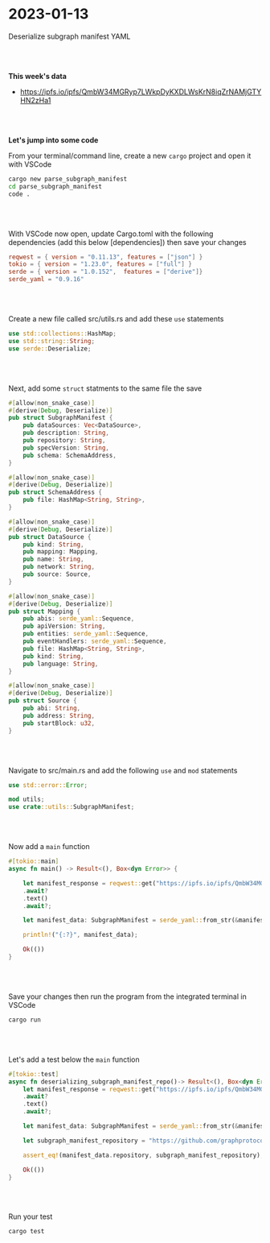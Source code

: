 # 2023-01-13
Deserialize subgraph manifest YAML

<br>
<br>

**This week's data**
* https://ipfs.io/ipfs/QmbW34MGRyp7LWkpDyKXDLWsKrN8iqZrNAMjGTYHN2zHa1


<br>
<br>

**Let's jump into some code**

From your terminal/command line, create a new `cargo` project and open it with VSCode

``` bash
cargo new parse_subgraph_manifest
cd parse_subgraph_manifest
code .
```
<br>
<br>

With VSCode now open, update Cargo.toml with the following dependencies (add this below [dependencies]) then save your changes

``` toml
reqwest = { version = "0.11.13", features = ["json"] }
tokio = { version = "1.23.0", features = ["full"] }
serde = { version = "1.0.152",  features = ["derive"]}
serde_yaml = "0.9.16"
```
<br>
<br>

Create a new file called src/utils.rs and add these `use` statements

``` rust
use std::collections::HashMap;
use std::string::String;
use serde::Deserialize;
```
<br>
<br>

Next, add some `struct` statments to the same file the save

``` rust
#[allow(non_snake_case)]
#[derive(Debug, Deserialize)]
pub struct SubgraphManifest {
    pub dataSources: Vec<DataSource>,
    pub description: String,
    pub repository: String,
    pub specVersion: String,
    pub schema: SchemaAddress,
}

#[allow(non_snake_case)]
#[derive(Debug, Deserialize)]
pub struct SchemaAddress {
    pub file: HashMap<String, String>,
}

#[allow(non_snake_case)]
#[derive(Debug, Deserialize)]
pub struct DataSource {
    pub kind: String,
    pub mapping: Mapping,
    pub name: String,
    pub network: String,
    pub source: Source,
}

#[allow(non_snake_case)]
#[derive(Debug, Deserialize)]
pub struct Mapping {
    pub abis: serde_yaml::Sequence,
    pub apiVersion: String,
    pub entities: serde_yaml::Sequence,
    pub eventHandlers: serde_yaml::Sequence,
    pub file: HashMap<String, String>,
    pub kind: String,
    pub language: String,
}

#[allow(non_snake_case)]
#[derive(Debug, Deserialize)]
pub struct Source {
    pub abi: String,
    pub address: String,
    pub startBlock: u32,
}
```
<br>
<br>

Navigate to src/main.rs and add the following `use` and `mod` statements

``` rust
use std::error::Error;

mod utils;
use crate::utils::SubgraphManifest;
```

<br>
<br>

Now add a `main` function

``` rust
#[tokio::main]
async fn main() -> Result<(), Box<dyn Error>> {

    let manifest_response = reqwest::get("https://ipfs.io/ipfs/QmbW34MGRyp7LWkpDyKXDLWsKrN8iqZrNAMjGTYHN2zHa1")
    .await?
    .text()
    .await?;

    let manifest_data: SubgraphManifest = serde_yaml::from_str(&manifest_response).unwrap();

    println!("{:?}", manifest_data);

    Ok(())
}
```

<br>
<br>

Save your changes then run the program from the integrated terminal in VSCode

``` bash
cargo run
```

<br>
<br>


Let's add a test below the `main` function 

``` rust
#[tokio::test]
async fn deserializing_subgraph_manifest_repo()-> Result<(), Box<dyn Error>> {
    let manifest_response = reqwest::get("https://ipfs.io/ipfs/QmbW34MGRyp7LWkpDyKXDLWsKrN8iqZrNAMjGTYHN2zHa1")
    .await?
    .text()
    .await?;

    let manifest_data: SubgraphManifest = serde_yaml::from_str(&manifest_response).unwrap();

    let subgraph_manifest_repository = "https://github.com/graphprotocol/graph-network-subgraph";

    assert_eq!(manifest_data.repository, subgraph_manifest_repository);

    Ok(())
}
```

<br>
<br>


Run your test

``` bash
cargo test
```



